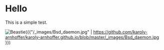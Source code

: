 # Hello

This is a  simple test.

![Beastie]({{"/_images/Bsd_daemon.jpg" | https://github.com/karoly-arnhoffer/karoly-arnhoffer.github.io/blob/master/_images/Bsd_daemon.jpg }})

[beastie]: Bsd_daemon.jpg "Beastie"
